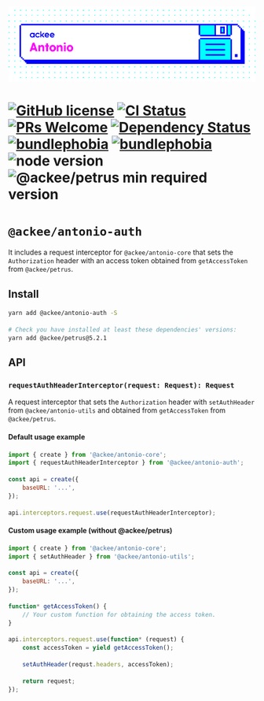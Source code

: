 ![ackee|Antonio](/assets/ackee_git_frontend_antonio.png)

# [![GitHub license](https://img.shields.io/badge/license-MIT-blue.svg)](https://github.com/AckeeCZ/antonio/blob/master/LICENSE) [![CI Status](https://img.shields.io/travis/com/AckeeCZ/antonio.svg?style=flat)](https://travis-ci.com/AckeeCZ/antonio) [![PRs Welcome](https://img.shields.io/badge/PRs-welcome-brightgreen.svg)](https://reactjs.org/docs/how-to-contribute.html#your-first-pull-request) [![Dependency Status](https://img.shields.io/david/AckeeCZ/antonio.svg?style=flat-square)](https://david-dm.org/AckeeCZ/antonio) [![bundlephobia](https://flat.badgen.net/bundlephobia/min/@ackee/antonio-auth)](https://bundlephobia.com/result?p=@ackee/antonio-auth) [![bundlephobia](https://flat.badgen.net/bundlephobia/minzip/@ackee/antonio-auth)](https://bundlephobia.com/result?p=@ackee/antonio-auth) ![node version](https://img.shields.io/node/v/@ackee/antonio-auth) ![@ackee/petrus min required version](https://img.shields.io/npm/dependency-version/@ackee/antonio-auth/peer/@ackee/petrus)

# `@ackee/antonio-auth`

It includes a request interceptor for `@ackee/antonio-core` that sets the `Authorization` header with an access token obtained from `getAccessToken` from `@ackee/petrus`.

## Install

```bash
yarn add @ackee/antonio-auth -S

# Check you have installed at least these dependencies' versions:
yarn add @ackee/petrus@5.2.1
```

## API

### `requestAuthHeaderInterceptor(request: Request): Request`

A request interceptor that sets the `Authorization` header with `setAuthHeader` from `@ackee/antonio-utils` and obtained from `getAccessToken` from `@ackee/petrus`.

#### Default usage example

```js
import { create } from '@ackee/antonio-core';
import { requestAuthHeaderInterceptor } from '@ackee/antonio-auth';

const api = create({
    baseURL: '...',
});

api.interceptors.request.use(requestAuthHeaderInterceptor);
```

#### Custom usage example (without @ackee/petrus)

```js
import { create } from '@ackee/antonio-core';
import { setAuthHeader } from '@ackee/antonio-utils';

const api = create({
    baseURL: '...',
});

function* getAccessToken() {
    // Your custom function for obtaining the access token.
}

api.interceptors.request.use(function* (request) {
    const accessToken = yield getAccessToken();

    setAuthHeader(requst.headers, accessToken);

    return request;
});
```
